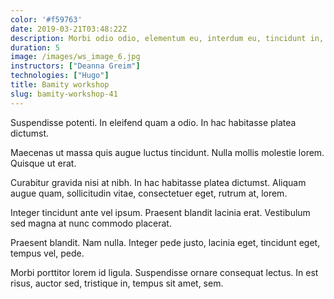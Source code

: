 ```yaml
---
color: '#f59763'
date: 2019-03-21T03:48:22Z
description: Morbi odio odio, elementum eu, interdum eu, tincidunt in, leo. Maecenas pulvinar lobortis est.
duration: 5
image: /images/ws_image_6.jpg
instructors: ["Deanna Greim"]
technologies: ["Hugo"]
title: Bamity workshop
slug: bamity-workshop-41
---
```

Suspendisse potenti. In eleifend quam a odio. In hac habitasse platea dictumst.

Maecenas ut massa quis augue luctus tincidunt. Nulla mollis molestie lorem. Quisque ut erat.

Curabitur gravida nisi at nibh. In hac habitasse platea dictumst. Aliquam augue quam, sollicitudin vitae, consectetuer eget, rutrum at, lorem.

Integer tincidunt ante vel ipsum. Praesent blandit lacinia erat. Vestibulum sed magna at nunc commodo placerat.

Praesent blandit. Nam nulla. Integer pede justo, lacinia eget, tincidunt eget, tempus vel, pede.

Morbi porttitor lorem id ligula. Suspendisse ornare consequat lectus. In est risus, auctor sed, tristique in, tempus sit amet, sem.
